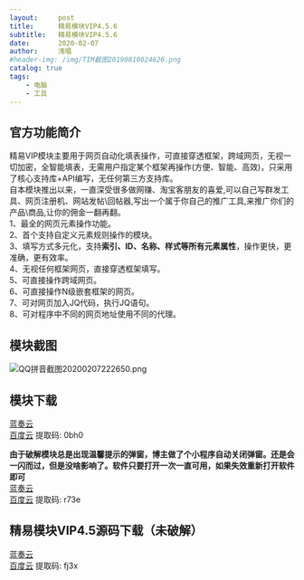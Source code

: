 ```yaml
---
layout:     post
title:      精易模块VIP4.5.6
subtitle:   精易模块VIP4.5.6
date:       2020-02-07
author:     浅唱
#header-img: /img/TIM截图20190810024626.png
catalog: true
tags:
    - 电脑
    - 工具
---
```



## 官方功能简介
精易VIP模块主要用于网页自动化填表操作，可直接穿透框架，跨域网页，无视一切加密，全智能填表，无需用户指定某个框架再操作(方便、智能、高效)，只采用了核心支持库+API编写，无任何第三方支持库。  
自本模块推出以来，一直深受很多做网赚、淘宝客朋友的喜爱,可以自己写群发工具、网页注册机、网站发帖\回帖器,写出一个属于你自己的推广工具,来推广你们的产品\商品,让你的佣金一翻再翻。  
1、最全的网页元素操作功能。  
2、首个支持自定义元素规则操作的模块。  
3、填写方式多元化，支持**索引、ID、名称、样式等所有元素属性**，操作更快，更准确，更有效率。  
4、无视任何框架网页，直接穿透框架填写。  
5、可直接操作跨域网页。  
6、可直接操作N级嵌套框架的网页。  
7、可对网页加入JQ代码，执行JQ语句。  
8、可对程序中不同的网页地址使用不同的代理。  

## 模块截图
![QQ拼音截图20200207222650.png](https://cdn.jsdelivr.net/gh/qcnhy/img/QQ拼音截图20200207222650.png)

## 模块下载
[蓝奏云](https://www.lanzous.com/i958fif)   
[百度云](https://pan.baidu.com/s/1jDi9lXmdlc-VkmoH_QuoUw) 提取码: 0bh0  
  
**由于破解模块总是出现温馨提示的弹窗，博主做了个小程序自动关闭弹窗。还是会一闪而过，但是没啥影响了。软件只要打开一次一直可用，如果失效重新打开软件即可**  
[蓝奏云](https://www.lanzous.com/i95eihi)  
[百度云](https://pan.baidu.com/s/1B9v12UQV_RTFCBGVhpARxA) 提取码: r73e  

## 精易模块VIP4.5源码下载（未破解）
[蓝奏云](https://www.lanzous.com/i958afc)  
[百度云](https://pan.baidu.com/s/1qJpJX2qCjXwW5s5ceCxxlw) 提取码: fj3x  

  
      

